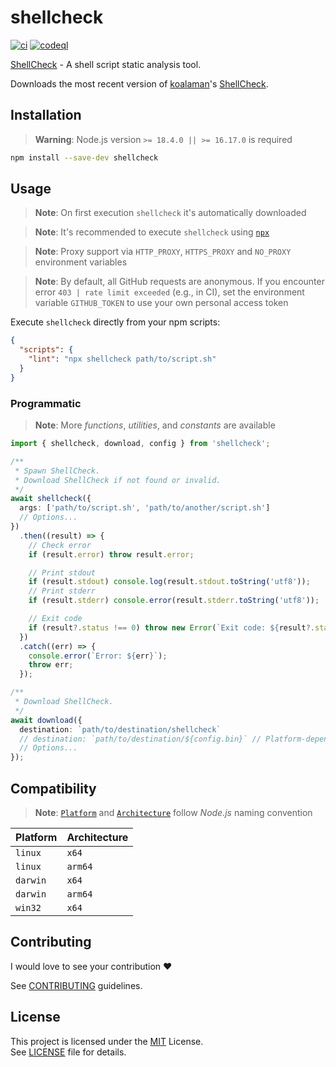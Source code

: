 # shellcheck

[![ci](https://github.com/gunar/shellcheck/actions/workflows/ci.yml/badge.svg)](https://github.com/gunar/shellcheck/actions/workflows/ci.yml)
[![codeql](https://github.com/gunar/shellcheck/actions/workflows/codeql.yml/badge.svg)](https://github.com/gunar/shellcheck/actions/workflows/codeql.yml)

[ShellCheck](https://www.shellcheck.net) - A shell script static analysis tool.

Downloads the most recent version of [koalaman](https://github.com/koalaman)'s [ShellCheck](https://www.shellcheck.net).

## Installation

> **Warning**: Node.js version `>= 18.4.0 || >= 16.17.0` is required

```sh
npm install --save-dev shellcheck
```

## Usage

> **Note**: On first execution `shellcheck` it's automatically downloaded

> **Note**: It's recommended to execute `shellcheck` using [`npx`](https://docs.npmjs.com/cli/commands/npx)

> **Note**: Proxy support via `HTTP_PROXY`, `HTTPS_PROXY` and `NO_PROXY` environment variables

> **Note**: By default, all GitHub requests are anonymous. If you encounter error `403 | rate limit exceeded` (e.g., in CI), set the environment variable `GITHUB_TOKEN` to use your own personal access token

Execute `shellcheck` directly from your npm scripts:

```json
{
  "scripts": {
    "lint": "npx shellcheck path/to/script.sh"
  }
}
```

### Programmatic

> **Note**: More _functions_, _utilities_, and _constants_ are available

```ts
import { shellcheck, download, config } from 'shellcheck';

/**
 * Spawn ShellCheck.
 * Download ShellCheck if not found or invalid.
 */
await shellcheck({
  args: ['path/to/script.sh', 'path/to/another/script.sh']
  // Options...
})
  .then((result) => {
    // Check error
    if (result.error) throw result.error;

    // Print stdout
    if (result.stdout) console.log(result.stdout.toString('utf8'));
    // Print stderr
    if (result.stderr) console.error(result.stderr.toString('utf8'));

    // Exit code
    if (result?.status !== 0) throw new Error(`Exit code: ${result?.status}`);
  })
  .catch((err) => {
    console.error(`Error: ${err}`);
    throw err;
  });

/**
 * Download ShellCheck.
 */
await download({
  destination: `path/to/destination/shellcheck`
  // destination: `path/to/destination/${config.bin}` // Platform-dependent name (add .exe on Windows)
  // Options...
});
```

## Compatibility

> **Note**: [`Platform`](https://nodejs.org/api/process.html#processplatform) and [`Architecture`](https://nodejs.org/api/process.html#processarch) follow _Node.js_ naming convention

| **Platform** | **Architecture** |
| ------------ | ---------------- |
| `linux`      | `x64`            |
| `linux`      | `arm64`          |
| `darwin`     | `x64`            |
| `darwin`     | `arm64`          |
| `win32`      | `x64`            |

## Contributing

I would love to see your contribution :heart:

See [CONTRIBUTING](./CONTRIBUTING.md) guidelines.

## License

This project is licensed under the [MIT](https://opensource.org/licenses/MIT) License. \
See [LICENSE](./LICENSE) file for details.
